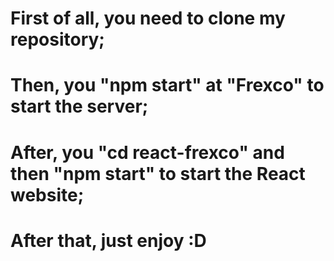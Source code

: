 # First of all, you need to clone my repository;
# Then, you "npm start" at "Frexco" to start the server;
# After, you "cd react-frexco" and then "npm start" to start the React website;
# After that, just enjoy :D
